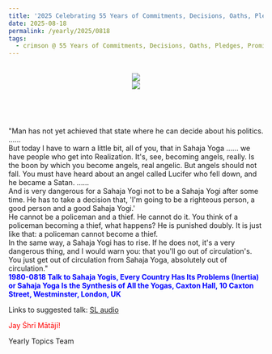 ```yaml
---
title: '2025 Celebrating 55 Years of Commitments, Decisions, Oaths, Pledges, Promises, and Vows, Post 15'
date: 2025-08-18
permalink: /yearly/2025/0818
tags:
  - crimson @ 55 Years of Commitments, Decisions, Oaths, Pledges, Promises, and Vows
---
```


<br>
<div style="text-align: center"><img src="https://pub-b6058b8fc5314638989cdd5e49178be6.r2.dev/2025_55_Years.png" /></div>

<div style="text-align: center"><img src="https://pub-b6058b8fc5314638989cdd5e49178be6.r2.dev/1980-0826_Talk_to_Sahaja_Yogis_(Rakshabandhan_Day)_Caxton_Hall_10_Caxton_Street_Westminster_London_UK_01_(Asha_and_Peter_Brownscombe_Collection).png" /></div>

<br>
<p style="color:DarkGreen; text-align:center">
<font size="+2"><b></b><br></font>
</p>

<p>
"Man has not yet achieved that state where he can decide about his politics.<br>
......<br>
But today I have to warn a little bit, all of you, that in Sahaja Yoga ...... we have people who get into Realization. It's, see, becoming angels, really. Is the boon by which you become angels, real angelic. But angels should not fall. You must have heard about an angel called Lucifer who fell down, and he became a Satan. 
......<br>
And is very dangerous for a Sahaja Yogi not to be a Sahaja Yogi after some time. He has to take a decision that, 'I'm going to be a righteous person, a good person and a good Sahaja Yogi.'<br>
He cannot be a policeman and a thief. He cannot do it. You think of a policeman becoming a thief, what happens? He is punished doubly. It is just like that: a policeman cannot become a thief.<br>
In the same way, a Sahaja Yogi has to rise. If he does not, it's a very dangerous thing, and I would warn you: that you'll go out of circulation's. You just get out of circulation from Sahaja Yoga, absolutely out of circulation."<br>
<font color="blue"><b>1980-0818 Talk to Sahaja Yogis, Every Country Has Its Problems (Inertia) or Sahaja Yoga Is the Synthesis of All the Yogas, Caxton Hall, 10 Caxton Street, Westminster, London, UK</b></font><br>
</p>

Links to suggested talk: <a href="https://soundcloud.com/sahaja-library/1980-0818-every-country-has"> SL audio</a><br>

<p style="color:red;">Jay Śhrī Mātājī!<br></p>

<p>Yearly Topics Team</p>